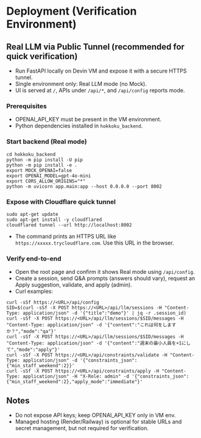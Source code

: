# Deployment (Verification Environment)

## Real LLM via Public Tunnel (recommended for quick verification)
- Run FastAPI locally on Devin VM and expose it with a secure HTTPS tunnel.
- Single environment only: Real LLM mode (no Mock).
- UI is served at `/`, APIs under `/api/*`, and `/api/config` reports mode.

### Prerequisites
- OPENAI_API_KEY must be present in the VM environment.
- Python dependencies installed in `hokkoku_backend`.

### Start backend (Real mode)
```
cd hokkoku_backend
python -m pip install -U pip
python -m pip install -e .
export MOCK_OPENAI=false
export OPENAI_MODEL=gpt-4o-mini
export CORS_ALLOW_ORIGINS="*"
python -m uvicorn app.main:app --host 0.0.0.0 --port 8002
```

### Expose with Cloudflare quick tunnel
```
sudo apt-get update
sudo apt-get install -y cloudflared
cloudflared tunnel --url http://localhost:8002
```
- The command prints an HTTPS URL like `https://xxxxx.trycloudflare.com`. Use this URL in the browser.

### Verify end-to-end
- Open the root page and confirm it shows Real mode using `/api/config`.
- Create a session, send Q&A prompts (answers should vary), request an Apply suggestion, validate, and apply (admin).
- Curl examples:
```
curl -sSf https://<URL>/api/config
SID=$(curl -sSf -X POST https://<URL>/api/llm/sessions -H "Content-Type: application/json" -d '{"title":"demo"}' | jq -r .session_id)
curl -sSf -X POST https://<URL>/api/llm/sessions/$SID/messages -H "Content-Type: application/json" -d '{"content":"これは何をしますか？","mode":"qa"}'
curl -sSf -X POST https://<URL>/api/llm/sessions/$SID/messages -H "Content-Type: application/json" -d '{"content":"週末の最小人員を+1にして","mode":"apply"}'
curl -sSf -X POST https://<URL>/api/constraints/validate -H "Content-Type: application/json" -d '{"constraints_json":{"min_staff_weekend":2}}'
curl -sSf -X POST https://<URL>/api/constraints/apply -H "Content-Type: application/json" -H "X-Role: admin" -d '{"constraints_json":{"min_staff_weekend":2},"apply_mode":"immediate"}'
```

## Notes
- Do not expose API keys; keep OPENAI_API_KEY only in VM env.
- Managed hosting (Render/Railway) is optional for stable URLs and secret management, but not required for verification.
